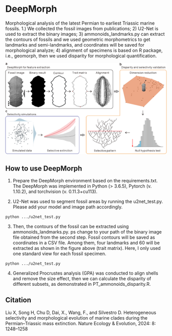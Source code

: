 # DeepMorph
Morphological analysis of the latest Permian to earliest Triassic marine fossils. 1.) We collected the fossil images from publications; 2) U2-Net is used to extract the binary images; 3) ammonoids_landmarks.py can extract the contours of fossils and we used geometric morphometrics to get landmarks and semi-landmarks, and coordinates will be saved for morphological analyze; 4) alignment of specimens is based on R package, i.e., geomorph, then we used disparity for morphological quantification. 

![image](https://github.com/XiaokangLiuCUG/DeepMorph/blob/main/Figure%201%20Schematic%20of%20pipeline.png)


## How to use DeepMorph
1. Prepare the DeepMorph environment based on the requirements.txt. The DeepMorph was implemented in Python (> 3.6.5), Pytorch (v. 1.10.2), and torchvision (v. 0.11.3+cu113).
 
3. U2-Net was  used to segment fossil areas by running the u2net_test.py. Please add your model and image path accordingly.
 ```
python .../u2net_test.py
```
3. Then, the contours of the fossil can be extracted using ammonoids_landmarks.py. ps change to your path of the binary image file obtained from the second step. Fossil contours will be saved as coordinates in a CSV file. Among them, four landmarks and 60 will be extracted as shown in the figure above (trait matrix). Here, I only used one standard view for each fossil specimen.  
 ```
python .../u2net_test.py 
```
4. Generalized Procrustes analysis (GPA) was conducted to align shells and remove the size effect, then we can calculate the disparity of different subsets, as demonstrated in PT_ammonoids_disparity.R.

## Citation
Liu X, Song H, Chu D, Dai, X., Wang, F., and Silvestro D. Heterogeneous selectivity and morphological evolution of marine clades during the Permian–Triassic mass extinction. Nature Ecology & Evolution, 2024: 8: 1248–1258
